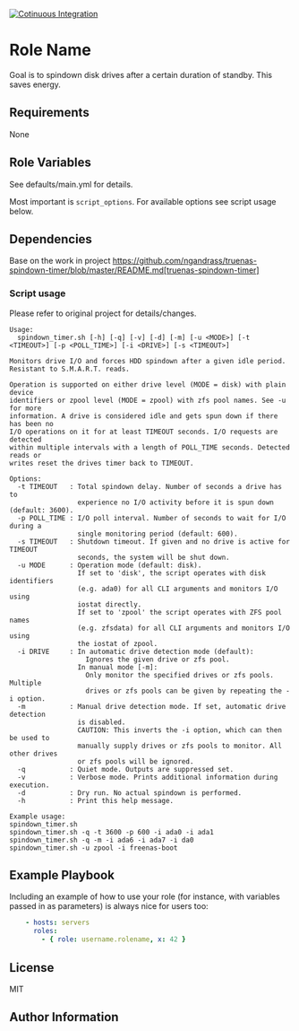 [![Cotinuous Integration](https://github.com/smougenot/disk-spindown-service/actions/workflows/ci.yml/badge.svg)](https://github.com/smougenot/disk-spindown-service/actions/workflows/ci.yml)

Role Name
=========

Goal is to spindown disk drives after a certain duration of standby. This saves energy.

Requirements
------------

None

Role Variables
--------------

See defaults/main.yml for details.

Most important is `script_options`. For available options see script usage below.

Dependencies
------------

Base on the work in
project https://github.com/ngandrass/truenas-spindown-timer/blob/master/README.md[truenas-spindown-timer]

### Script usage

Please refer to original project for details/changes.

```
Usage:
  spindown_timer.sh [-h] [-q] [-v] [-d] [-m] [-u <MODE>] [-t <TIMEOUT>] [-p <POLL_TIME>] [-i <DRIVE>] [-s <TIMEOUT>]

Monitors drive I/O and forces HDD spindown after a given idle period.
Resistant to S.M.A.R.T. reads.

Operation is supported on either drive level (MODE = disk) with plain device
identifiers or zpool level (MODE = zpool) with zfs pool names. See -u for more
information. A drive is considered idle and gets spun down if there has been no
I/O operations on it for at least TIMEOUT seconds. I/O requests are detected
within multiple intervals with a length of POLL_TIME seconds. Detected reads or
writes reset the drives timer back to TIMEOUT.

Options:
  -t TIMEOUT   : Total spindown delay. Number of seconds a drive has to
                 experience no I/O activity before it is spun down (default: 3600).
  -p POLL_TIME : I/O poll interval. Number of seconds to wait for I/O during a
                 single monitoring period (default: 600).
  -s TIMEOUT   : Shutdown timeout. If given and no drive is active for TIMEOUT
                 seconds, the system will be shut down.
  -u MODE      : Operation mode (default: disk).
                 If set to 'disk', the script operates with disk identifiers
                 (e.g. ada0) for all CLI arguments and monitors I/O using
                 iostat directly.
                 If set to 'zpool' the script operates with ZFS pool names
                 (e.g. zfsdata) for all CLI arguments and monitors I/O using
                 the iostat of zpool.
  -i DRIVE     : In automatic drive detection mode (default):
                   Ignores the given drive or zfs pool.
                 In manual mode [-m]:
                   Only monitor the specified drives or zfs pools. Multiple
                   drives or zfs pools can be given by repeating the -i option.
  -m           : Manual drive detection mode. If set, automatic drive detection
                 is disabled.
                 CAUTION: This inverts the -i option, which can then be used to
                 manually supply drives or zfs pools to monitor. All other drives
                 or zfs pools will be ignored.
  -q           : Quiet mode. Outputs are suppressed set.
  -v           : Verbose mode. Prints additional information during execution.
  -d           : Dry run. No actual spindown is performed.
  -h           : Print this help message.

Example usage:
spindown_timer.sh
spindown_timer.sh -q -t 3600 -p 600 -i ada0 -i ada1
spindown_timer.sh -q -m -i ada6 -i ada7 -i da0
spindown_timer.sh -u zpool -i freenas-boot

```

Example Playbook
----------------

Including an example of how to use your role (for instance, with variables passed in as parameters) is always nice for
users too:

```yaml
    - hosts: servers
      roles:
        - { role: username.rolename, x: 42 }
```

License
-------

MIT

Author Information
------------------
